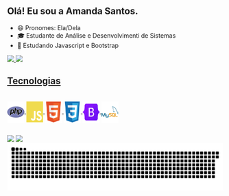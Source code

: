 ## Olá! Eu sou a Amanda Santos.
  - 😄 Pronomes: Ela/Dela
  - 🎓 Estudante de Análise e Desenvolvimenti de Sistemas
  - 🌱 Estudando Javascript e Bootstrap

 <div>
  <a href="https://github.com/Amandadss2307">
  <img height="180em" src="https://github-readme-stats.vercel.app/api?username=Amandadss2307&show_icons=true&theme=midnight-purple&include_all_commits=true&count_private=true"/>
  <img height="180em" src="https://github-readme-stats.vercel.app/api/top-langs/?username=Amandadss2307&layout=compact&langs_count=16&theme=midnight-purple"/>
</div>

## Tecnologias
<div style="display: inline_block"><br>
  <img align="center" alt="Mandy-PHP" height="50" width="40" src="https://raw.githubusercontent.com/devicons/devicon/master/icons/php/php-original.svg">
  <img align="center" alt="Mandy-Js" height="50" width="40" src="https://raw.githubusercontent.com/devicons/devicon/master/icons/javascript/javascript-plain.svg">
  <img align="center" alt="Mandy-HTML" height="50" width="40" src="https://raw.githubusercontent.com/devicons/devicon/master/icons/html5/html5-original.svg">
  <img align="center" alt="Mandy-CSS" height="50" width="40" src="https://raw.githubusercontent.com/devicons/devicon/master/icons/css3/css3-original.svg">
  <img align="center" alt="Mandy-Bootstrap" height="50" width="40" src="https://raw.githubusercontent.com/devicons/devicon/master/icons/bootstrap/bootstrap-original.svg">
  <img align="center" alt="Mandy-MySql" height="50" width="40" src="https://raw.githubusercontent.com/devicons/devicon/master/icons/mysql/mysql-original-wordmark.svg">
</div>

 ##
 
<div> 
  <a href = "amandaasantos2307@gmail.com"><img src="https://img.shields.io/badge/-Gmail-%23333?style=for-the-badge&logo=gmail&logoColor=purple" target="_blank"></a>
  <a href="https://www.linkedin.com/in/amanda-santos-34b1642bb/" target="_blank"><img src="https://img.shields.io/badge/-LinkedIn-%230077B5?style=for-the-badge&logo=linkedin&logoColor=white" target="_blank"></a>

  <picture>
  <source media="(prefers-color-scheme: dark)" srcset="https://raw.githubusercontent.com/Amandadss2307/Amandadss2307/output/github-contribution-grid-snake-dark.svg">
  <source media="(prefers-color-scheme: light)" srcset="https://raw.githubusercontent.com/Amandadss2307/Amandadss2307/output/github-contribution-grid-snake.svg">
  <img alt="github contribution grid snake animation" src="https://raw.githubusercontent.com/Amandadss2307/Amandadss2307/output/github-contribution-grid-snake.svg">
</picture> 
</div>
